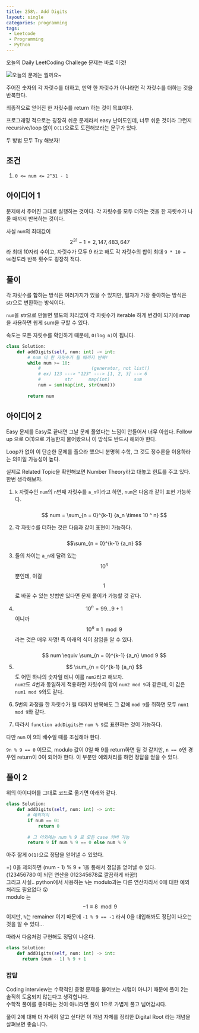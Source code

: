 ```yaml
---
title: 258\. Add Digits
layout: single
categories: programming
tags:
 - Leetcode
 - Programming
 - Python
---
```


오늘의 Daily LeetCoding Challege 문제는 바로 이것!

![오늘의 문제는 뭘까요~](/assets/images/leetcode/20220208_add_digits.png)

주어진 숫자의 각 자릿수를 더하고, 만약 한 자릿수가 아니라면 각 자릿수를 더하는 것을 반복한다.

최종적으로 얻어진 한 자릿수를 return 하는 것이 목표이다.

프로그래밍 적으로는 굉장히 쉬운 문제라서 easy 난이도인데,
너무 쉬운 것이라 그런지 recursive/loop 없이 `O(1)`으로도 도전해보라는 문구가 있다.

두 방법 모두 Try 해보자!

## 조건
1. `0 <= num <= 2^31 - 1`

## 아이디어 1
문제에서 주어진 그대로 실행하는 것이다.
각 자릿수를 모두 더하는 것을 한 자릿수가 나올 때까지 반복하는 것이다.

사실 `num`의 최대값이 $$ 2^{31} - 1 = 2,147,483,647 $$라 최대 10자리 수이고, 자릿수가 모두 9 라고 해도 각 자릿수의 합이 최대 `9 * 10 = 90`정도라 반복 횟수도 굉장히 적다.

## 풀이
각 자릿수를 합하는 방식은 여러가지가 있을 수 있지만, 필자가 가장 좋아하는 방식은 str으로 변환하는 방식이다.

`num`을 str으로 만들면 별도의 처리없이 각 자릿수가 iterable 하게 변경이 되기에 map을 사용하면 쉽게 sum을 구할 수 있다.

속도는 모든 자릿수를 확인하기 때문에, `O(log n)`이 됩니다.

```python
class Solution:
    def addDigits(self, num: int) -> int:
        # num 이 한 자릿수가 될 때까지 반복!
        while num >= 10:
            #                   (generator, not list!)
            # ex) 123 ---> "123" ---> [1, 2, 3] --> 6
            #         str      map(int)         sum
            num = sum(map(int, str(num)))
        
        return num           
```

## 아이디어 2
Easy 문제를 Easy로 끝내면 그날 문제 풀었다는 느낌이 안들어서 너무 아쉽다.
Follow up 으로 O(1)으로 가능한지 물어봤으니 이 방식도 반드시 해봐야 한다.

Loop가 없이 이 단순한 문제를 풀으라 했으니 분명히 수학, 그 것도 정수론을 이용하라는 의미일 가능성이 높다.

실제로 Related Topic을 확인해보면 Number Theory라고 대놓고 힌트를 주고 있다. 한번 생각해보자.

1. `k` 자릿수인 `num`의 `n`번째 자릿수를 `a_n`이라고 하면, `num`은 다음과 같이 표현 가능하다.\
\
$$ num = \sum_{n = 0}^{k-1} {a_n \times 10 ^ n} $$

2. 각 자릿수를 더하는 것은 다음과 같이 표현이 가능하다.\
\
$$\sum_{n = 0}^{k-1} {a_n} $$

3. 둘의 차이는 `a_n`에 달려 있는 $$ 10^n $$ 뿐인데, 이걸 $$ 1 $$ 로 바꿀 수 있는 방법만 있다면 문제 풀이가 가능할 것 같다.

4. $$ 10^n = 99...9 + 1 $$ 이니까 $$ 10^n \equiv 1 \mod 9 $$라는 것은 매우 자명! 즉 아래의 식이 참임을 알 수 있다.\
\
$$ num \equiv \sum_{n = 0}^{k-1} {a_n} \mod 9 $$

5. $$ \sum_{n = 0}^{k-1} {a_n} $$ 도 어떤 하나의 숫자일 테니 이를 `num2`라고 해보자.\
`num2`도 4번과 동일하게 적용하면 자릿수의 합이 `num2 mod 9`과 같은데, 이 값은 `num1 mod 9`와도 같다.

6. 5번의 과정을 한 자릿수가 될 때까지 반복해도 그 값에 `mod 9`를 취하면 모두 `num1 mod 9`와 같다.

7. 따라서 `function addDigits`는 `num % 9`로 표현하는 것이 가능하다.

다만 `num` 이 9의 배수일 때를 조심해야 한다.

`9n % 9 == 0` 이므로, modulo 값이 0일 때 9를 return하면 될 것 같지만, `n == 0`인 경우엔 return이 0이 되어야 한다.
이 부분만 예외처리를 하면 정답을 얻을 수 있다.

## 풀이 2
위의 아이디어를 그대로 코드로 옮기면 아래와 같다.
```python
class Solution:
    def addDigits(self, num: int) -> int:
        # 예외처리
        if num == 0:
            return 0
        
        # 그 이외에는 num % 9 로 모든 case 커버 가능
        return 9 if num % 9 == 0 else num % 9
```

아주 짧게 `O(1)`으로 정답을 얻어낼 수 있었다.

+) 0을 제외하면 (num - 1) % 9 + 1을 통해서 정답을 얻어낼 수 있다.\
(123456780 이 되던 연산을 012345678로 깔끔하게 바꿈!)\
그리고 사실.. python에서 사용하는 `%`는 modulo과는 다른 연산자라서 0에 대한 예외처리도 필요없다 :dizzy_face:\
modulo 는 $$ -1 \equiv 8 \mod 9 $$ 이지만, `%`는 remainer 이기 때문에 `-1 % 9 == -1` 라서 0을 대입해봐도 정답이 나오는 것을 알 수 있다...

따라서 다음처럼 구현해도 정답이 나온다.
```python
class Solution:
    def addDigits(self, num: int) -> int:
      return (num - 1) % 9 + 1
```


### 잡담 
Coding interview는 수학적인 증명 문제를 물어보는 시험이 아니기 때문에 풀이 2는 솔직히 도움되지 않는다고 생각합니다.\
수학적 풀이를 좋아하는 것이 아니라면 풀이 1으로 가볍게 풀고 넘어갑시다.

풀이 2에 대해 더 자세히 알고 싶다면 이 개념 자체를 정리한 Digital Root 라는 개념을 살펴보면 좋습니다.
